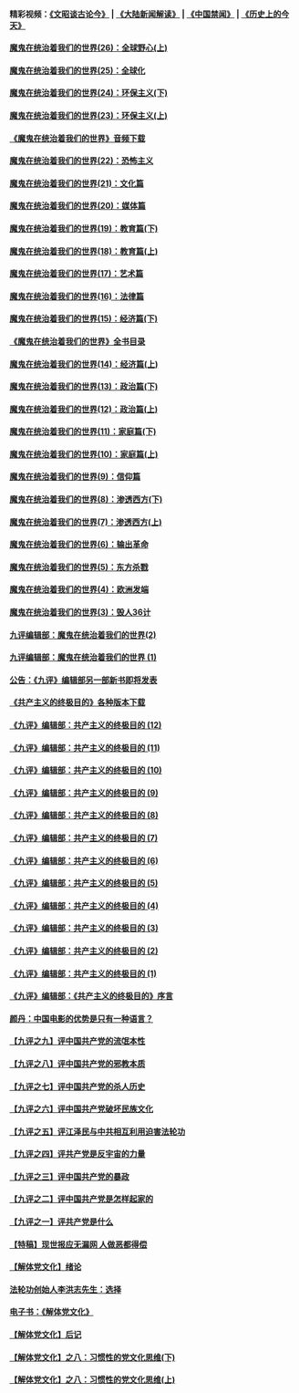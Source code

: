 #### 精彩视频：[《文昭谈古论今》](https://github.com/gfw-breaker/wenzhao/blob/master/README.md?t=12220031) | [《大陆新闻解读》](https://github.com/gfw-breaker/ntdtv-comedy/blob/master/README.md?t=12220031) | [《中国禁闻》](https://github.com/gfw-breaker/ntdtv-news/blob/master/README.md?t=12220031) | [《历史上的今天》](https://github.com/gfw-breaker/today-in-history/blob/master/README.md?t=12220031) 

#### [魔鬼在统治着我们的世界(26)：全球野心(上)](../pages/nsc422/n10900318.md?t=12220031) 

#### [魔鬼在统治着我们的世界(25)：全球化](../pages/nsc422/n10788205.md?t=12220031) 

#### [魔鬼在统治着我们的世界(24)：环保主义(下)](../pages/nsc422/n10695307.md?t=12220031) 

#### [魔鬼在统治着我们的世界(23)：环保主义(上)](../pages/nsc422/n10688613.md?t=12220031) 

#### [《魔鬼在统治着我们的世界》音频下载](../pages/nsc422/n10635553.md?t=12220031) 

#### [魔鬼在统治着我们的世界(22)：恐怖主义](../pages/nsc422/n10614727.md?t=12220031) 

#### [魔鬼在统治着我们的世界(21)：文化篇](../pages/nsc422/n10597706.md?t=12220031) 

#### [魔鬼在统治着我们的世界(20)：媒体篇](../pages/nsc422/n10586579.md?t=12220031) 

#### [魔鬼在统治着我们的世界(19)：教育篇(下)](../pages/nsc422/n10564808.md?t=12220031) 

#### [魔鬼在统治着我们的世界(18)：教育篇(上)](../pages/nsc422/n10526970.md?t=12220031) 

#### [魔鬼在统治着我们的世界(17)：艺术篇](../pages/nsc422/n10499093.md?t=12220031) 

#### [魔鬼在统治着我们的世界(16)：法律篇](../pages/nsc422/n10485969.md?t=12220031) 

#### [魔鬼在统治着我们的世界(15)：经济篇(下)](../pages/nsc422/n10469975.md?t=12220031) 

#### [《魔鬼在统治着我们的世界》全书目录](../pages/nsc422/n10464261.md?t=12220031) 

#### [魔鬼在统治着我们的世界(14)：经济篇(上)](../pages/nsc422/n10457370.md?t=12220031) 

#### [魔鬼在统治着我们的世界(13)：政治篇(下)](../pages/nsc422/n10448270.md?t=12220031) 

#### [魔鬼在统治着我们的世界(12)：政治篇(上)](../pages/nsc422/n10444576.md?t=12220031) 

#### [魔鬼在统治着我们的世界(11)：家庭篇(下)](../pages/nsc422/n10440961.md?t=12220031) 

#### [魔鬼在统治着我们的世界(10)：家庭篇(上)](../pages/nsc422/n10435448.md?t=12220031) 

#### [魔鬼在统治着我们的世界(9)：信仰篇](../pages/nsc422/n10432159.md?t=12220031) 

#### [魔鬼在统治着我们的世界(8)：渗透西方(下)](../pages/nsc422/n10429603.md?t=12220031) 

#### [魔鬼在统治着我们的世界(7)：渗透西方(上)](../pages/nsc422/n10426013.md?t=12220031) 

#### [魔鬼在统治着我们的世界(6)：输出革命](../pages/nsc422/n10421536.md?t=12220031) 

#### [魔鬼在统治着我们的世界(5)：东方杀戮](../pages/nsc422/n10417707.md?t=12220031) 

#### [魔鬼在统治着我们的世界(4)：欧洲发端](../pages/nsc422/n10414890.md?t=12220031) 

#### [魔鬼在统治着我们的世界(3)：毁人36计](../pages/nsc422/n10411583.md?t=12220031) 

#### [九评编辑部：魔鬼在统治着我们的世界(2)](../pages/nsc422/n10410036.md?t=12220031) 

#### [九评编辑部：魔鬼在统治着我们的世界 (1)](../pages/nsc422/n10406825.md?t=12220031) 

#### [公告：《九评》编辑部另一部新书即将发表](../pages/nsc422/n10405104.md?t=12220031) 

#### [《共产主义的终极目的》各种版本下载](../pages/nsc422/n10022138.md?t=12220031) 

#### [《九评》编辑部：共产主义的终极目的 (12)](../pages/nsc422/n9933272.md?t=12220031) 

#### [《九评》编辑部：共产主义的终极目的 (11)](../pages/nsc422/n9924973.md?t=12220031) 

#### [《九评》编辑部：共产主义的终极目的 (10)](../pages/nsc422/n9920883.md?t=12220031) 

#### [《九评》编辑部：共产主义的终极目的 (9)](../pages/nsc422/n9916363.md?t=12220031) 

#### [《九评》编辑部：共产主义的终极目的 (8)](../pages/nsc422/n9912488.md?t=12220031) 

#### [《九评》编辑部：共产主义的终极目的 (7)](../pages/nsc422/n9901176.md?t=12220031) 

#### [《九评》编辑部：共产主义的终极目的 (6)](../pages/nsc422/n9899359.md?t=12220031) 

#### [《九评》编辑部：共产主义的终极目的 (5)](../pages/nsc422/n9893174.md?t=12220031) 

#### [《九评》编辑部：共产主义的终极目的 (4)](../pages/nsc422/n9891246.md?t=12220031) 

#### [《九评》编辑部：共产主义的终极目的 (3)](../pages/nsc422/n9879879.md?t=12220031) 

#### [《九评》编辑部：共产主义的终极目的 (2)](../pages/nsc422/n9876205.md?t=12220031) 

#### [《九评》编辑部：共产主义的终极目的 (1)](../pages/nsc422/n9865857.md?t=12220031) 

#### [《九评》编辑部：《共产主义的终极目的》序言](../pages/nsc422/n9862666.md?t=12220031) 

#### [颜丹：中国电影的优势是只有一种语言？](../pages/nsc422/n9583062.md?t=12220031) 

#### [【九评之九】评中国共产党的流氓本性](../pages/nsc422/n737542.md?t=12220031) 

#### [【九评之八】评中国共产党的邪教本质](../pages/nsc422/n735942.md?t=12220031) 

#### [【九评之七】评中国共产党的杀人历史](../pages/nsc422/n733806.md?t=12220031) 

#### [【九评之六】评中国共产党破坏民族文化](../pages/nsc422/n731667.md?t=12220031) 

#### [【九评之五】评江泽民与中共相互利用迫害法轮功](../pages/nsc422/n730058.md?t=12220031) 

#### [【九评之四】评共产党是反宇宙的力量](../pages/nsc422/n727814.md?t=12220031) 

#### [【九评之三】评中国共产党的暴政](../pages/nsc422/n725597.md?t=12220031) 

#### [【九评之二】评中国共产党是怎样起家的](../pages/nsc422/n723946.md?t=12220031) 

#### [【九评之一】评共产党是什么](../pages/nsc422/n722529.md?t=12220031) 

#### [【特稿】现世报应无漏网 人做恶都得偿](../pages/nsc422/n4215167.md?t=12220031) 

#### [【解体党文化】绪论](../pages/nsc422/n1449356.md?t=12220031) 

#### [法轮功创始人李洪志先生：选择](../pages/nsc422/n3580738.md?t=12220031) 

#### [电子书：《解体党文化》](../pages/nsc422/n1573484.md?t=12220031) 

#### [【解体党文化】后记](../pages/nsc422/n1531999.md?t=12220031) 

#### [【解体党文化】之八：习惯性的党文化思维(下)](../pages/nsc422/n1526477.md?t=12220031) 

#### [【解体党文化】之八：习惯性的党文化思维(上)](../pages/nsc422/n1520631.md?t=12220031) 

